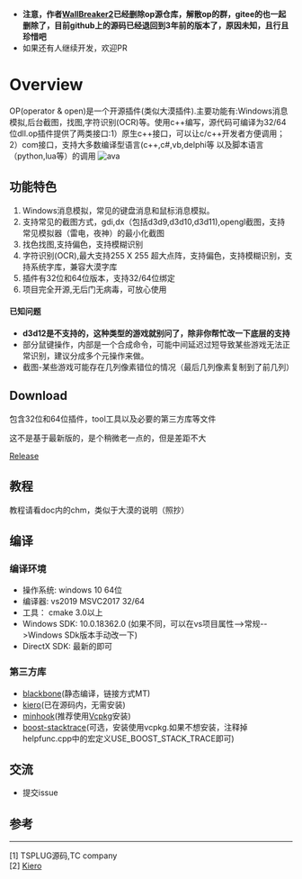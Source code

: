 - **注意，作者[WallBreaker2](https://github.com/WallBreaker2)已经删除op源仓库，解散op的群，gitee的也一起删除了，目前github上的源码已经退回到3年前的版本了，原因未知，且行且珍惜吧**
- 如果还有人继续开发，欢迎PR



Overview
===========

OP(operator & open)是一个开源插件(类似大漠插件).主要功能有:Windows消息模拟,后台截图，找图,字符识别(OCR)等。使用c++编写，源代码可编译为32/64位dll.op插件提供了两类接口:1）原生c++接口，可以让c/c++开发者方便调用；2）com接口，支持大多数编译型语言(c++,c#,vb,delphi等 以及脚本语言（python,lua等）的调用
![ava](doc/class_struct.svg)

## 功能特色

1. Windows消息模拟，常见的键盘消息和鼠标消息模拟。
2. 支持常见的截图方式，gdi,dx（包括d3d9,d3d10,d3d11),opengl截图，支持常见模拟器（雷电，夜神）的最小化截图
3. 找色找图,支持偏色，支持模糊识别
4. 字符识别(OCR),最大支持255 X 255 超大点阵，支持偏色，支持模糊识别，支持系统字库，兼容大漠字库
5. 插件有32位和64位版本，支持32/64位绑定
6. 项目完全开源,无后门无病毒，可放心使用



#### 已知问题

- **d3d12是不支持的，这种类型的游戏就别问了，除非你帮忙改一下底层的支持**
- 部分鼠键操作，内部是一个合成命令，可能中间延迟过短导致某些游戏无法正常识别，建议分成多个元操作来做。
- 截图-某些游戏可能存在几列像素错位的情况（最后几列像素复制到了前几列）



## Download

包含32位和64位插件，tool工具以及必要的第三方库等文件

这不是基于最新版的，是个稍微老一点的，但是差距不大

[Release](https://github.com/elmagnificogi/op/releases/download/0.4.0.1/op0.4.0.rar)



## 教程

教程请看doc内的chm，类似于大漠的说明（照抄）



## 编译

### 编译环境
* 操作系统: windows 10 64位
* 编译器: vs2019 MSVC2017 32/64
* 工具： cmake 3.0以上
* Windows SDK: 10.0.18362.0 (如果不同，可以在vs项目属性-->常规-->Windows SDk版本手动改一下)
* DirectX SDK: 最新的即可



### 第三方库

* [blackbone](https://github.com/DarthTon/Blackbone.git)(静态编译，链接方式MT)
* [kiero](https://github.com/Rebzzel/kiero.git)(已在源码内，无需安装)
* [minhook](https://github.com/TsudaKageyu/minhook.git)(推荐使用[Vcpkg](https://github.com/Microsoft/vcpkg.git)安装)
* [boost-stacktrace]()(可选，安装使用vcpkg.如果不想安装，注释掉helpfunc.cpp中的宏定义USE_BOOST_STACK_TRACE即可)



## 交流

* 提交issue



## 参考
---
[1] TSPLUG源码,TC company  
[2] [Kiero](https://github.com/Rebzzel/kiero.git)  
